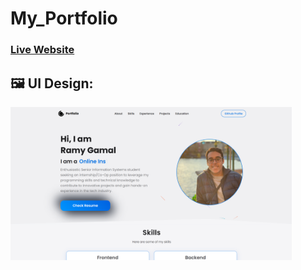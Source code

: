 # My_Portfolio

### [Live Website](https://ramygamal.netlify.app/)

## 🖼️ UI Design:
<img width="450px;" src="https://raw.githubusercontent.com/ramygamal231/My_Portfolio/refs/heads/main/Images/Portfolio%20UI%20(1).png"/>
